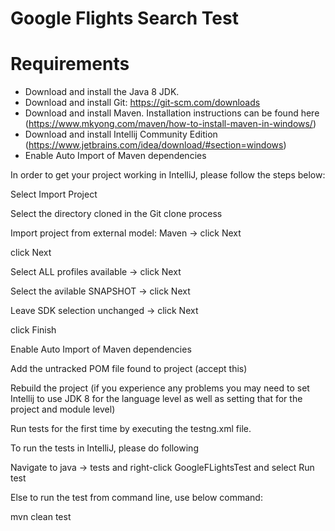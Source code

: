 # Google Flights Search Test

# Requirements

- Download and install the Java 8 JDK.
- Download and install Git: https://git-scm.com/downloads
- Download and install Maven. Installation instructions can be found here (https://www.mkyong.com/maven/how-to-install-maven-in-windows/)
- Download and install Intellij Community Edition (https://www.jetbrains.com/idea/download/#section=windows)
- Enable Auto Import of Maven dependencies


In order to get your project working in IntelliJ, please follow the steps below:

Select Import Project

Select the directory cloned in the Git clone process

Import project from external model: Maven → click Next

click Next

Select ALL profiles available → click Next

Select the avilable SNAPSHOT → click Next

Leave SDK selection unchanged → click Next

click Finish

Enable Auto Import of Maven dependencies

Add the untracked POM file found to project (accept this)

Rebuild the project (if you experience any problems you may need to set Intellij to use JDK 8 for the language level as well as setting that for the project and module level)

Run tests for the first time by executing the testng.xml file.

To run the tests in IntelliJ, please do following

Navigate to java -> tests and right-click GoogleFLightsTest and select Run test

Else to run the test from command line, use below command:

mvn clean test

